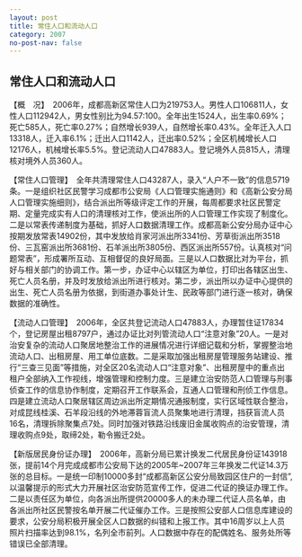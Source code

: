 ```yaml
---
layout: post
title: 常住人口和流动人口
category: 2007
no-post-nav: false
---
```


## 常住人口和流动人口

【概　况】　2006年，成都高新区常住人口为219753人。男性人口106811人，女性人口112942人，男女性别比为94.57∶100。全年出生1524人，出生率0.69%；死亡585人，死亡率0.27%；自然增长939人，自然增长率0.43%。全年迁入人口13318人，迁入率6.1%；迁出人口1142人，迁出率0.52%；全区机械增长人口12176人，机械增长率5.5%。登记流动人口47883人。登记境外人员815人，清理核对境外人员360人。

【常住人口管理】　全年共清理常住人口43287人，录入“人户不一致”的信息5719条。一是组织社区民警学习成都市公安局《人口管理实施通则》和《高新公安分局人口管理实施细则》，结合派出所等级评定工作的开展，每周都要求社区民警定期、定量完成实有人口的清理核对工作，使派出所的人口管理工作实现了制度化。二是以常表传递制度为基础，抓好人口数据清理工作。成都高新公安分局办证中心按期发放常表14902份，其中发放给肖家河派出所3341份、芳草街派出所3518份、三瓦窑派出所3681份、石羊派出所3805份、西区派出所557份。认真核对“问题常表”，形成署所互动、互相督促的良好局面。三是以人口数据比对为平台，抓好与相关部门的协调工作。第一步，办证中心以辖区为单位，打印出各辖区出生、死亡人员名册，并及时发放给派出所进行核对。第二步，派出所以办证中心提供的出生、死亡人员名册为依据，到街道办事处计生、民政等部门进行逐一核对，确保数据的准确性。

【流动人口管理】　2006年，全区共登记流动人口47883人，办理暂住证17834个，登记房屋出租8797户，通过办证比对列管流动人口“注意对象”20人。一是对治安复杂的流动人口聚居地整治工作的进展情况进行详细记载和分析，掌握整治地流动人口、出租房屋、用工单位底数。二是采取加强出租房屋管理服务站建设、推行“三查三见面”等措施，对全区20名流动人口“注意对象”、出租房屋中的重点出租户全部纳入工作视线，增强管理和控制力度。三是建立治安防范人口管理与刑事侦查工作的信息协作制度，定期召开工作联系会，互通人口管理和刑侦工作信息。四是建立流动人口聚居辖区周边派出所定期情况通报制度，实行区域性联合整治，对成昆线桂溪、石羊段沿线的外地滞蓉盲流人员聚集地进行清理，挡获盲流人员16名，清理拆除聚集点7处。同时加强对铁路沿线废旧金属收购点的治安管理，清理收购点9处，取缔2处，勒令搬迁2处。

【新版居民身份证办理】　2006年，高新分局已累计换发二代居民身份证143918张，提前14个月完成成都市公安局下达的2005年~2007年三年换发二代证14.3万张的总目标。一是统一印制10000多封“成都高新区公安分局致园区住户的一封信”,以温馨提示的形式大力开展社区治安防范宣传工作，促进二代证的换证办理工作。二是以责任区为单位，向各派出所提供20000多人的未办理二代证人员名单，由各派出所社区民警按名单开展二代证催办工作。三是按照公安部人口信息库建设的要求，公安分局积极开展全区人口数据的纠错和上报工作。其中16周岁以上人员照片扫描率达到98.1%，名列全市前列。人口数据中存在的配偶姓名、服务处所等错误已全部清理。
